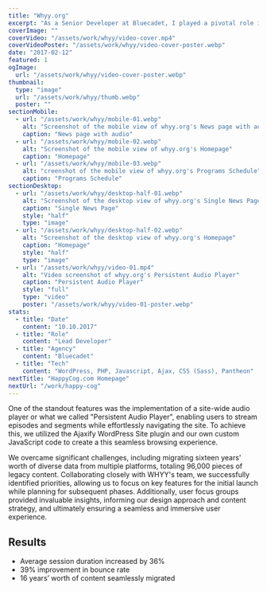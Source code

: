 ```yaml
---
title: "Whyy.org"
excerpt: "As a Senior Developer at Bluecadet, I played a pivotal role in the development of WHYY.org, a groundbreaking project for Greater Philadelphia's public media provider, WHYY. The revamped of this site not only integrated the station's renowned news service with compelling video/audio content, schedules, and event listings but also introduced innovative features to enhance user engagement with the platform's content."
coverImage: ""
coverVideo: "/assets/work/whyy/video-cover.mp4"
coverVideoPoster: "/assets/work/whyy/video-cover-poster.webp"
date: "2017-02-12"
featured: 1
ogImage:
  url: "/assets/work/whyy/video-cover-poster.webp"
thumbnail:
  type: "image"
  url: "/assets/work/whyy/thumb.webp"
  poster: ""
sectionMobile:
  - url: "/assets/work/whyy/mobile-01.webp"
    alt: "Screenshot of the mobile view of whyy.org's News page with audio"
    caption: "News page with audio"
  - url: "/assets/work/whyy/mobile-02.webp"
    alt: "Screenshot of the mobile view of whyy.org's Homepage"
    caption: "Homepage"
  - url: "/assets/work/whyy/mobile-03.webp"
    alt: "creenshot of the mobile view of whyy.org's Programs Schedule"
    caption: "Programs Schedule"
sectionDesktop:
  - url: "/assets/work/whyy/desktop-half-01.webp"
    alt: "Screenshot of the desktop view of whyy.org's Single News Page"
    caption: "Single News Page"
    style: "half"
    type: "image"
  - url: "/assets/work/whyy/desktop-half-02.webp"
    alt: "Screenshot of the desktop view of whyy.org's Homepage"
    caption: "Homepage"
    style: "half"
    type: "image"
  - url: "/assets/work/whyy/video-01.mp4"
    alt: "Video screenshot of whyy.org's Persistent Audio Player"
    caption: "Persistent Audio Player"
    style: "full"
    type: "video"
    poster: "/assets/work/whyy/video-01-poster.webp"
stats:
  - title: "Date"
    content: "10.10.2017"
  - title: "Role"
    content: "Lead Developer"
  - title: "Agency"
    content: "Bluecadet"
  - title: "Tech"
    content: "WordPress, PHP, Javascript, Ajax, CSS (Sass), Pantheon"
nextTitle: "HappyCog.com Homepage"
nextUrl: "/work/happy-cog"
---
```


One of the standout features was the implementation of a site-wide audio player or what we called "Persistent Audio Player", enabling users to stream episodes and segments while effortlessly navigating the site. To achieve this, we utilized the Ajaxify WordPress Site plugin and our own custom JavaScript code to create a this seamless browsing experience.

We overcame significant challenges, including migrating sixteen years' worth of diverse data from multiple platforms, totaling 96,000 pieces of legacy content. Collaborating closely with WHYY's team, we successfully identified priorities, allowing us to focus on key features for the initial launch while planning for subsequent phases. Additionally, user focus groups provided invaluable insights, informing our design approach and content strategy, and ultimately ensuring a seamless and immersive user experience.

## Results

- Average session duration increased by 36%
- 39% improvement in bounce rate
- 16 years’ worth of content seamlessly migrated
